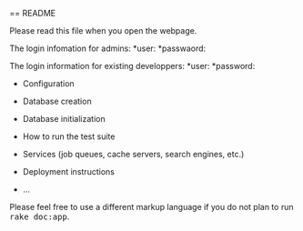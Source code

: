 == README

Please read this file when you open the webpage.


The login infomation for admins:
	*user:
	*passwaord:

The login information for existing developpers:
	*user:
	*password:

* Configuration

* Database creation

* Database initialization

* How to run the test suite

* Services (job queues, cache servers, search engines, etc.)

* Deployment instructions

* ...


Please feel free to use a different markup language if you do not plan to run
<tt>rake doc:app</tt>.
